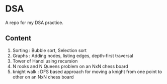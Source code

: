 # DSA
A repo for my DSA practice.

## Content
1. Sorting : Bubble sort, Selection sort
2. Graphs : Adding nodes, listing edges, depth-first traversal
3. Tower of Hanoi using recursion
4. N rooks and N Queens problem on an NxN chess board
5. knight walk : DFS based approach for moving a knight from one point to other on an NxN chess board
